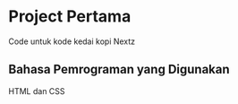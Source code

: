 # Project Pertama
Code untuk kode kedai kopi Nextz

## Bahasa Pemrograman yang Digunakan
HTML dan CSS

